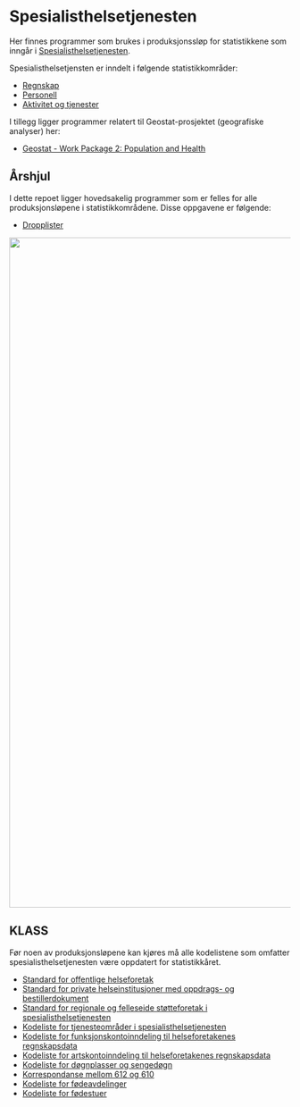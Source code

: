 # Spesialisthelsetjenesten

Her finnes programmer som brukes i produksjonssløp for statistikkene som inngår i [Spesialisthelsetjenesten](https://www.ssb.no/helse/helsetjenester/statistikk/spesialisthelsetjenesten). 

Spesialisthelsetjensten er inndelt i følgende statistikkområder:
+ [Regnskap](https://github.com/statisticsnorway/spesh-regnskap)
+ [Personell](https://github.com/statisticsnorway/spesh-personell)
+ [Aktivitet og tjenester](https://github.com/statisticsnorway/spesh-aktivitet)

I tillegg ligger programmer relatert til Geostat-prosjektet (geografiske analyser) her:
+ [Geostat - Work Package 2: Population and Health](https://github.com/statisticsnorway/geostat-wp2)

## Årshjul

I dette repoet ligger hovedsakelig programmer som er felles for alle produksjonsløpene i statistikkområdene. Disse oppgavene er følgende:
+ [Dropplister](https://github.com/statisticsnorway/speshelse/blob/master/experimental/Droplister%20forenkling.ipynb)


<img src="./images/Årshjul.PNG" width="1200">

## KLASS

Før noen av produksjonsløpene kan kjøres må alle kodelistene som omfatter spesialisthelsetjenesten være oppdatert for statistikkåret. 

+ [Standard for offentlige helseforetak](https://www.ssb.no/klass/klassifikasjoner/603)
+ [Standard for private helseinstitusjoner med oppdrags- og bestillerdokument](https://www.ssb.no/klass/klassifikasjoner/604)
+ [Standard for regionale og felleseide støtteforetak i spesialisthelsetjenesten](https://www.ssb.no/klass/klassifikasjoner/605)
+ [Kodeliste for tjenesteområder i spesialisthelsetjenesten](https://www.ssb.no/klass/klassifikasjoner/610/versjon/1768/koder)
+ [Kodeliste for funksjonskontoinndeling til helseforetakenes regnskapsdata](https://www.ssb.no/klass/klassifikasjoner/602/versjon/1757/koder)
+ [Kodeliste for artskontoinndeling til helseforetakenes regnskapsdata](https://www.ssb.no/klass/klassifikasjoner/606)
+ [Kodeliste for døgnplasser og sengedøgn](https://www.ssb.no/klass/klassifikasjoner/612/koder)
+ [Korrespondanse mellom 612 og 610](https://www.ssb.no/klass/klassifikasjoner/612/korrespondanser/893)
+ [Kodeliste for fødeavdelinger](https://www.ssb.no/klass/klassifikasjoner/608)
+ [Kodeliste for fødestuer](https://www.ssb.no/klass/klassifikasjoner/609)